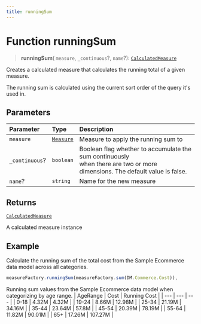 ```yaml
---
title: runningSum
---
```


# Function runningSum

> **runningSum**(
  `measure`,
  `_continuous`?,
  `name`?): [`CalculatedMeasure`](../../../interfaces/interface.CalculatedMeasure.md)

Creates a calculated measure that calculates the running total of a given measure.

The running sum is calculated using the current sort order of the query it's used in.

## Parameters

| Parameter | Type | Description |
| :------ | :------ | :------ |
| `measure` | [`Measure`](../../../interfaces/interface.Measure.md) | Measure to apply the running sum to |
| `_continuous`? | `boolean` | Boolean flag whether to accumulate the sum continuously<br />when there are two or more dimensions. The default value is false. |
| `name`? | `string` | Name for the new measure |

## Returns

[`CalculatedMeasure`](../../../interfaces/interface.CalculatedMeasure.md)

A calculated measure instance

## Example

Calculate the running sum of the total cost from the Sample Ecommerce data model across all categories.
```ts
measureFactory.runningSum(measureFactory.sum(DM.Commerce.Cost)),
```

Running sum values from the Sample Ecommerce data model when categorizing by age range.
| AgeRange | Cost | Running Cost |
| --- | --- | --- |
| 0-18 | 4.32M | 4.32M |
| 19-24 | 8.66M | 12.98M |
| 25-34 | 21.19M | 34.16M |
| 35-44 | 23.64M | 57.8M |
| 45-54 | 20.39M | 78.19M |
| 55-64 | 11.82M | 90.01M |
| 65+ | 17.26M | 107.27M |
